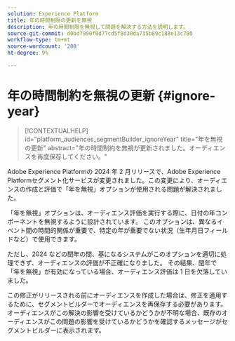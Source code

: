 ```yaml
---
solution: Experience Platform
title: 年の時間制限の更新を無視
description: 年の時間制限を無視して問題を解決する方法を説明します。
source-git-commit: d0bd7990f0d77cd5f8d30da735b89c188e13c780
workflow-type: tm+mt
source-wordcount: '208'
ht-degree: 9%

---
```



# 年の時間制約を無視の更新 {#ignore-year}

>[!CONTEXTUALHELP]
>id="platform_audiences_segmentBuilder_ignoreYear"
>title="年を無視の更新"
>abstract="年の時間制約を無視が更新されました。オーディエンスを再度保存してください。"

Adobe Experience Platformの 2024 年 2 月リリースで、Adobe Experience Platformセグメント化サービスが変更されました。この変更により、オーディエンスの作成と評価で「年を無視」オプションが使用される問題が解決されました。

「年を無視」オプションは、オーディエンス評価を実行する際に、日付の年コンポーネントを無視するように設計されています。 このオプションは、異なるイベント間の時間的関係が重要で、特定の年が重要でない状況（生年月日フィールドなど）で使用できます。

ただし、2024 などの閏年の間、基になるシステムがこのオプションを適切に処理できず、オーディエンスの評価が不正確になりました。 その結果、閏年で「年を無視」が有効になっている場合、オーディエンス評価は 1 日を欠落していました。

この修正がリリースされる前にオーディエンスを作成した場合は、修正を適用するために、セグメントビルダーでオーディエンスを再保存する必要があります。 オーディエンスがこの解決の影響を受けているかどうかが不明な場合、既存のオーディエンスがこの問題の影響を受けているかどうかを確認するメッセージがセグメントビルダーに表示されます。
